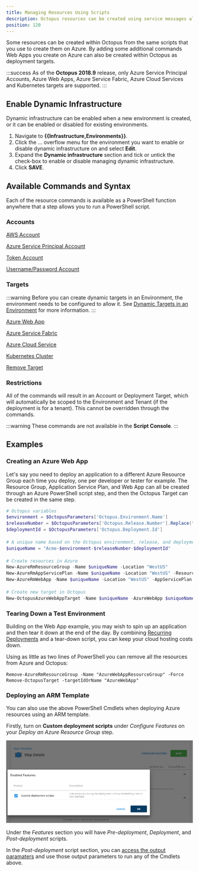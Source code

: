 ```yaml
---
title: Managing Resources Using Scripts
description: Octopus resources can be created using service messages allowing resources that you currently can script in Azure to be modeled in Octopus (dynamic infrastructure).
position: 120
---
```


Some resources can be created within Octopus from the same scripts that you use to create them on Azure. By adding some additional commands Web Apps you create on Azure can also be created within Octopus as deployment targets.

:::success
As of the **Octopus 2018.9** release, only Azure Service Principal Accounts, Azure Web Apps, Azure Service Fabric, Azure Cloud Services and Kubernetes targets are supported.
:::

## Enable Dynamic Infrastructure

Dynamic infrastructure can be enabled when a new environment is created, or it can be enabled or disabled for existing environments.

1. Navigate to **{{Infrastructure,Environments}}**.
1. Click the ... overflow menu for the environment you want to enable or disable dynamic infrastructure on and select **Edit**.
1. Expand the **Dynamic infrastructure** section and tick or untick the check-box to enable or disable managing dynamic infrastructure.
1. Click **SAVE**.

## Available Commands and Syntax

Each of the resource commands is available as a PowerShell function anywhere that a step allows you to run a PowerShell script.

### Accounts

[AWS Account](/docs/infrastructure/deployment-targets/dynamic-infrastructure/aws-accounts.md)

[Azure Service Principal Account](/docs/infrastructure/deployment-targets/dynamic-infrastructure/azure-accounts.md)

[Token Account](/docs/infrastructure/deployment-targets/dynamic-infrastructure/token-accounts.md)

[Username/Password Account](/docs/infrastructure/deployment-targets/dynamic-infrastructure/username-password-accounts.md)

### Targets

:::warning
Before you can create dynamic targets in an Environment, the environment needs to be configured to allow it. See [Dynamic Targets in an Environment](/docs/infrastructure/environments/index.md#dynamic-targets-in-an-environment) for more information.
:::

[Azure Web App](/docs/infrastructure/deployment-targets/dynamic-infrastructure/azure-web-app-target.md)

[Azure Service Fabric](/docs/infrastructure/deployment-targets/dynamic-infrastructure/azure-service-fabric-target.md)

[Azure Cloud Service](/docs/infrastructure/deployment-targets/dynamic-infrastructure/azure-cloud-service-target.md)

[Kubernetes Cluster](/docs/infrastructure/deployment-targets/dynamic-infrastructure/kubernetes-target.md)

[Remove Target](/docs/infrastructure/deployment-targets/dynamic-infrastructure/remove-target.md)

### Restrictions

All of the commands will result in an Account or Deployment Target, which will automatically be scoped to the Environment and Tenant (if the deployment is for a tenant).
This cannot be overridden through the commands.

:::warning
These commands are not available in the **Script Console**.
:::


## Examples

### Creating an Azure Web App

Let's say you need to deploy an application to a different Azure Resource Group each time you deploy, one per developer or tester for example. The Resource Group, Application Service Plan, and Web App can all be created through an Azure PowerShell script step, and then the Octopus Target can be created in the same step.

```powershell
# Octopus variables
$environment = $OctopusParameters['Octopus.Environment.Name']
$releaseNumber = $OctopusParameters['Octopus.Release.Number'].Replace(".", "-")
$deploymentId = $OctopusParameters['Octopus.Deployment.Id']

# A unique name based on the Octopus environment, release, and deployment
$uniqueName = "Acme-$environment-$releaseNumber-$deploymentId"

# Create resources in Azure
New-AzureRmResourceGroup -Name $uniqueName -Location "WestUS"
New-AzureRmAppServicePlan -Name $uniqueName -Location "WestUS" -ResourceGroupName $uniqueName -Tier Free
New-AzureRmWebApp -Name $uniqueName -Location "WestUS" -AppServicePlan $uniqueName -ResourceGroupName $uniqueName

# Create new target in Octopus
New-OctopusAzureWebAppTarget -Name $uniqueName -AzureWebApp $uniqueName -AzureResourceGroupName $uniqueName -OctopusAccountIdOrName "my-octopus-azure-serviceprincipal-account" -OctopusRoles "acme-web"
```

### Tearing Down a Test Environment

Building on the Web App example, you may wish to spin up an application and then tear it down at the end of the day. By combining [Recurring Deployments](https://octopus.com/blog/recurring-deployments) and a tear-down script, you can keep your cloud hosting costs down.

Using as little as two lines of PowerShell you can remove all the resources from Azure and Octopus:
```
Remove-AzureRmResourceGroup -Name "AzureWebAppResourceGroup" -Force
Remove-OctopusTarget -targetIdOrName "AzureWebApp"
```

### Deploying an ARM Template

You can also use the above PowerShell Cmdlets when deploying Azure resources using an ARM template.

Firstly, turn on **Custom deployment scripts** under _Configure Features_ on your _Deploy an Azure Resource Group_ step.

![Configure features on ARM template step](arm-template-step-configure-features.png)

Under the _Features_ section you will have _Pre-deployment_, _Deployment_, and _Post-deployment_ scripts.

In the _Post-deployment_ script section, you can [access the output paramaters](/docs/deployment-examples/azure-deployments/resource-groups/index.md#DeployusinganAzureResourceGroupTemplate-AccessingARMtemplateoutputparameters) and use those output parameters to run any of the Cmdlets above.
